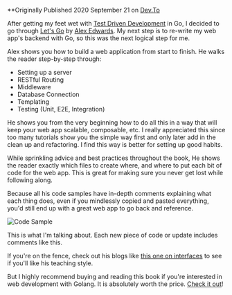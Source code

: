 **Originally Published 2020 September 21 on [Dev.To](https://dev.to/cpustejovsky/let-s-go-book-review-1909) 

After getting my feet wet with [Test Driven Development](https://dev.to/cpustejovsky/learn-go-with-tests-book-review-na4) in Go, I decided to go through [Let's Go](https://lets-go.alexedwards.net/) by [Alex Edwards](https://twitter.com/ajmedwards). My next step is to re-write my web app's backend with Go, so this was the next logical step for me.

Alex shows you how to build a web application from start to finish. He walks the reader step-by-step through:
* Setting up a server
* RESTful Routing
* Middleware
* Database Connection
* Templating
* Testing (Unit, E2E, Integration)

He shows you from the very beginning how to do all this in a way that will keep your web app scalable, composable, etc. I really appreciated this since too many tutorials show you the simple way first and only later add in the clean up and refactoring. I find this way is better for setting up good habits.

While sprinkling advice and best practices throughout the book, He shows the reader exactly which files to create where, and where to put each bit of code for the web app. This is great for making sure you never get lost while following along.

Because all his code samples have in-depth comments explaining what each thing does, even if you mindlessly copied and pasted everything, you'd still end up with a great web app to go back and reference.

![Code Sample](https://dev-to-uploads.s3.amazonaws.com/i/xzkb3yr4yh349x5cpj92.png)
<figcaption>This is what I'm talking about. Each new piece of code or update includes comments like this.</figcaption>

If you're on the fence, check out his blogs like [this one on interfaces](https://www.alexedwards.net/blog/interfaces-explained) to see if you'll like his teaching style.

But I highly recommend buying and reading this book if you're interested in web development with Golang. It is absolutely worth the price. [Check it out](https://lets-go.alexedwards.net/#packages)!
